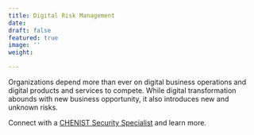 ```yaml
---
title: Digital Risk Management
date: 
draft: false
featured: true
image: ''
weight: 

---
```

Organizations depend more than ever on digital business operations and digital products and services to compete. While digital transformation abounds with new business opportunity, it also introduces new and unknown risks.

Connect with a [CHENIST Security Specialist](https://chen.ist/contact "Contact") and learn more. 